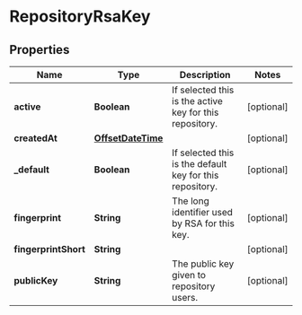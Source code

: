 
# RepositoryRsaKey

## Properties
Name | Type | Description | Notes
------------ | ------------- | ------------- | -------------
**active** | **Boolean** | If selected this is the active key for this repository. |  [optional]
**createdAt** | [**OffsetDateTime**](OffsetDateTime.md) |  |  [optional]
**_default** | **Boolean** | If selected this is the default key for this repository. |  [optional]
**fingerprint** | **String** | The long identifier used by RSA for this key. |  [optional]
**fingerprintShort** | **String** |  |  [optional]
**publicKey** | **String** | The public key given to repository users. |  [optional]




